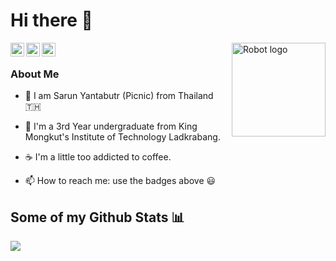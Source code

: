 # Hi there 👋
<img alt="Robot logo" src="https://github.com/peetck/peetck/blob/master/assets/developer.gif" align="right" height="150"/>

<a href="https://www.facebook.com/picnic101/">
  <img align="left" alt="Facebook" width="22px" src="https://github.com/peetck/peetck/blob/master/assets/facebook.svg" />
</a>

<a href="https://www.instagram.com/picnicc101/">
  <img align="left" alt="Instagram" width="22px" src="https://github.com/peetck/peetck/blob/master/assets/instagram.svg" />
</a>

<a href="https://leetcode.com/peetck/">
  <img align="left" alt="Leetcode" width="22px" src="https://github.com/peetck/peetck/blob/master/assets/leetcode.svg" />
</a>

<br>

### About Me

- 🌱 I am Sarun Yantabutr (Picnic) from Thailand :thailand:

- 🔭 I'm a 3rd Year undergraduate from King Mongkut's Institute of Technology Ladkrabang.

- ☕ I'm a little too addicted to coffee.

- 📫 How to reach me: use the badges above 😃

## Some of my Github Stats 📊

<img align="left" src="https://github-readme-stats.vercel.app/api/top-langs/?username=peetck&layout=compact&theme=dark" />
